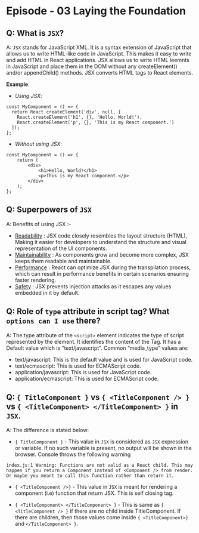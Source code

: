 # Episode - 03 Laying the Foundation

## Q: What is `JSX`?
A: `JSX` stands for JavaScript XML. It is a syntax extension of JavaScript that allows us to write HTML-like code in JavaScript. This makes it easy to write and add HTML in React applications. JSX allows us to write HTML leemnts in JavaScript and place them in the DOM without any createElement() and/or appendChild() methods. JSX converts HTML tags to React elements.

**Example**: 
- *Using JSX*:
```
const MyComponent = () => {
  return React.createElement('div', null, [
    React.createElement('h1', {}, 'Hello, World!'),
    React.createElement('p', {}, 'This is my React component.')
  ]);
};
```

- *Without using JSX*:
```
const MyComponent = () => {
    return (
        <div>
            <h1>Hello, World!</h1>
            <p>This is my React component.</p>
        </div>
    );
};
```

## Q: Superpowers of `JSX`
A: Benefits of using JSX :-
- <ins>Readability</ins> : JSX code closely resembles the layout structure (HTML), Making it easier for developers to understand the structure and visual representation of the UI components.
- <ins>Maintainability</ins>  : As components grow and become more complex, JSX keeps them readable  and maintainable.
- <ins>Performance</ins> :  React can optimize JSX during the transpilation process, which can result in performance benefits in certain scenarios ensuring faster rendering.
- <ins>Safety</ins> : JSX prevents injection attacks as it escapes any values embedded in it by default.

## Q: Role of `type` attribute in script tag? What `options can I use` there?
A: The type attribute of the `<script>` element indicates the type of script represented by the element. It identifies the content of the Tag. It has a Default value which is “text/javascript”.
Common “media_type” values are: 
- text/javascript: This is the default value and is used for JavaScript code.
- text/ecmascript: This is used for ECMAScript code.
- application/javascript: This is used for JavaScript code.
- application/ecmascript: This is used for ECMAScript code.

## Q: `{ TitleComponent }` vs `{ <TitleComponent /> }` vs `{ <TitleComponent> </TitleComponent> }` in `JSX`.
A: The difference is stated below:
- `{ TitleComponent }` - This value in `JSX` is considered as `JSX` expression or variable. If no such variable is present, no output will be shown in the browser. Console throws the following warning
```
index.js:1 Warning: Functions are not valid as a React child. This may happen if you return a Component instead of <Component /> from render. Or maybe you meant to call this function rather than return it.
```

- `{ <TitleComponent />}` - This value in `JSX` is meant for rendering a component (i.e) function that return JSX. This is self closing tag.
   
- `{ <TitleComponent> </TitleComponent> }` - This is same as `{ <TitleComponent /> }` if there are no child inside TitleComponent. If there are children, then those values come inside   `{ <TitleComponent>} ` and `</TitleComponent> }`. 